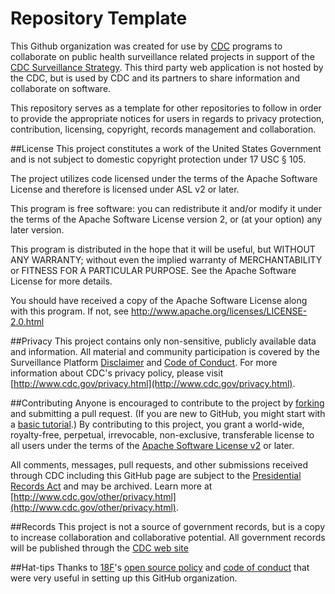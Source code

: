 # Repository Template
This Github organization was created for use by [CDC](http://www.cdc.gov) programs to collaborate on public health surveillance related projects in support of the [CDC Surveillance Strategy](http://www.cdc.gov/surveillance). This third party web application is not hosted by the CDC, but is used by CDC and its partners to share information and collaborate on software.

This repository serves as a template for other repositories to follow in order to provide the appropriate notices for users in regards to privacy protection, contribution, licensing, copyright, records management and collaboration.

##License
This project constitutes a work of the United States Government and is not subject to domestic copyright protection under 17 USC § 105.

The project utilizes code licensed under the terms of the Apache Software License and therefore is licensed under ASL v2 or later.

This program is free software: you can redistribute it and/or modify it under the terms of the Apache Software License version 2, or (at your option) any later version.

This program is distributed in the hope that it will be useful, but WITHOUT ANY WARRANTY; without even the implied warranty of MERCHANTABILITY or FITNESS FOR A PARTICULAR PURPOSE. See the Apache Software License for more details.

You should have received a copy of the Apache Software License along with this program. If not, see http://www.apache.org/licenses/LICENSE-2.0.html

##Privacy
This project contains only non-sensitive, publicly available data and information. All material and community participation is covered by the Surveillance Platform [Disclaimer](http://github.com/CDCgov/template/edit/master/DISCLAIMER.md) and [Code of Conduct](http://github.com/CDCgov/template/code-of-conduct.md). For more information about CDC's privacy policy, please visit [http://www.cdc.gov/privacy.html](http://www.cdc.gov/privacy.html).

##Contributing
Anyone is encouraged to contribute to the project by [forking](https://help.github.com/articles/fork-a-repo) and submitting a pull request. (If you are new to GitHub, you might start with a [basic tutorial](https://help.github.com/articles/set-up-git).) 
By contributing to this project, you grant a world-wide, royalty-free, perpetual, irrevocable, non-exclusive, transferable license to all users under the terms of the [Apache Software License v2](http://www.apache.org/licenses/LICENSE-2.0.html) or later.

All comments, messages, pull requests, and other submissions received through CDC including this GitHub page are subject to the [Presidential Records Act](http://www.archives.gov/about/laws/presidential-records.html) and may be archived. Learn more at [http://www.cdc.gov/other/privacy.html](http://www.cdc.gov/other/privacy.html).

##Records
This project is not a source of government records, but is a copy to increase collaboration and collaborative potential. All government records will be published through the [CDC web site](http://www.cdc.gov.)

##Hat-tips
Thanks to [18F](https://18f.gsa.gov/)'s [open source policy](https://github.com/18F/open-source-policy) and [code of conduct](https://github.com/CDCgov/code-of-conduct/blob/master/code-of-conduct.md) that were very useful in setting up this GitHub organization.
